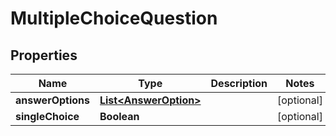 

# MultipleChoiceQuestion


## Properties

| Name | Type | Description | Notes |
|------------ | ------------- | ------------- | -------------|
|**answerOptions** | [**List&lt;AnswerOption&gt;**](AnswerOption.md) |  |  [optional] |
|**singleChoice** | **Boolean** |  |  [optional] |



